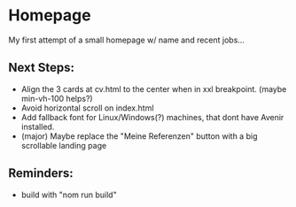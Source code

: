 # Homepage
My first attempt of a small homepage w/ name and recent jobs...

## Next Steps:
- Align the 3 cards at cv.html to the center when in xxl breakpoint. (maybe min-vh-100 helps?)
- Avoid horizontal scroll on index.html
- Add fallback font for Linux/Windows(?) machines, that dont have Avenir installed.
- (major) Maybe replace the "Meine Referenzen" button with a big scrollable landing page

## Reminders:
- build with "nom run build"